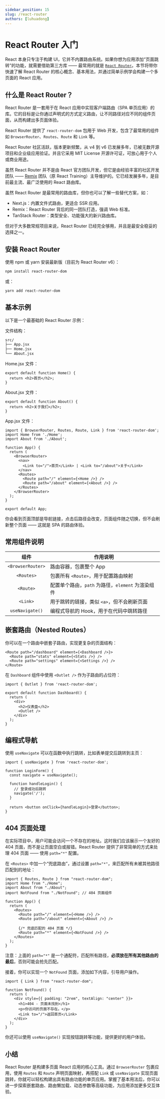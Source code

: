 ```yaml
---
sidebar_position: 15
slug: /react-router
authors: [luhuadong]
---
```


# React Router 入门

React 本身只专注于构建 UI，它并不内置路由系统。如果你想为应用添加“页面跳转”的功能，就需要借助第三方库 —— 最常用的就是 [`React Router`](https://reactrouter.com/)。本节将带你快速了解 React Router 的核心概念、基本用法，并通过简单示例学会构建一个多页面的 React 应用。



## 什么是 React Router？

React Router 是一套用于在 React 应用中实现客户端路由（SPA 单页应用）的库。它的目标是让你通过声明式的方式定义路由，让不同路径对应不同的组件页面，从而构建出多页面体验。

React Router 提供了 `react-router-dom` 包用于 Web 开发，包含了最常用的组件如 `BrowserRouter`、`Routes`、`Route` 和 `Link` 等。

React Router 社区活跃，版本更新频繁，从 v4 到 v6 已发展多年，已被无数开源项目和企业级应用验证。并且它采用 MIT License 开源许可证，可放心用于个人或商业用途。

虽然 React Router 并不是由 React 官方团队开发，但它是由经验丰富的社区开发团队 —— [Remix](https://remix.run) 团队（原 React Training）主导维护的。它已经发展多年，是目前最主流、最广泛使用的 React 路由库。

虽然 React Router 是最常用的路由库，但你也可以了解一些替代方案，如：

- Next.js：内置文件式路由，更适合 SSR 应用。
- Remix：React Router 背后的同一团队打造，强调 Web 标准。
- TanStack Router：类型安全、功能强大的新兴路由库。

但对于大多数常规项目来说，React Router 已经完全够用，并且是最安全稳妥的选择之一。



## 安装 React Router

使用 npm 或 yarn 安装最新版（目前为 React Router v6）：

```bash
npm install react-router-dom
```

或：

```bash
yarn add react-router-dom
```



## 基本示例

以下是一个最基础的 React Router 示例：

文件结构：

```bash
src/
├── App.jsx
├── Home.jsx
└── About.jsx
```

Home.jsx 文件：

```tsx showLineNumbers title="Home.jsx"
export default function Home() {
  return <h2>首页</h2>;
}
```

About.jsx 文件：

```tsx showLineNumbers title="About.jsx"
export default function About() {
  return <h2>关于我们</h2>;
}
```

App.jsx 文件：

```tsx showLineNumbers title="App.jsx"
import { BrowserRouter, Routes, Route, Link } from 'react-router-dom';
import Home from './Home';
import About from './About';

function App() {
  return (
    <BrowserRouter>
      <nav>
        <Link to="/">首页</Link> | <Link to="/about">关于</Link>
      </nav>
      <Routes>
        <Route path="/" element={<Home />} />
        <Route path="/about" element={<About />} />
      </Routes>
    </BrowserRouter>
  );
}

export default App;
```

你会看到页面顶部是导航链接，点击后路径会改变，页面组件随之切换，但不会刷新整个页面 —— 这就是 SPA 的路由体验。



## 常用组件说明

|       组件        | 作用说明                                          |
| :---------------: | ------------------------------------------------- |
| `<BrowserRouter>` | 路由容器，包裹整个 App                            |
|    `<Routes>`     | 包裹所有 `<Route>`，用于配置路由映射              |
|     `<Route>`     | 配置单个路由，`path` 为路径，`element` 为渲染组件 |
|     `<Link>`      | 用于跳转的链接，类似 `<a>`，但不会刷新页面        |
|  `useNavigate()`  | 编程式导航的 Hook，用于在代码中跳转路径           |



## 嵌套路由（Nested Routes）

你可以在一个路由中嵌套子路由，实现更复杂的页面结构：

```tsx showLineNumbers
<Route path="/dashboard" element={<Dashboard />}>
  <Route path="stats" element={<Stats />} />
  <Route path="settings" element={<Settings />} />
</Route>
```

在 `Dashboard` 组件中使用 `<Outlet />` 作为子路由的占位符：

```tsx showLineNumbers
import { Outlet } from 'react-router-dom';

export default function Dashboard() {
  return (
    <div>
      <h2>仪表盘</h2>
      <Outlet />
    </div>
  );
}
```



## 编程式导航

使用 `useNavigate` 可以在函数中执行跳转，比如表单提交后跳转到主页：

```tsx showLineNumbers
import { useNavigate } from 'react-router-dom';

function LoginForm() {
  const navigate = useNavigate();

  function handleLogin() {
    // 登录成功后跳转
    navigate('/');
  }

  return <button onClick={handleLogin}>登录</button>;
}
```



## 404 页面处理

在实际项目中，用户可能会访问一个不存在的地址。这时我们应该展示一个友好的 404 页面，而不是让页面空白或报错。React Router 提供了非常简单的方式来处理 404 页面 —— 使用 `path="*"` 配置。

在 `<Routes>` 中加一个“兜底路由”，通过设置 `path="*"`，来匹配所有未被其他路径匹配到的地址：

```tsx showLineNumbers {13}
import { Routes, Route } from "react-router-dom";
import Home from "./Home";
import About from "./About";
import NotFound from "./NotFound"; // 404 页面组件

function App() {
  return (
    <Routes>
      <Route path="/" element={<Home />} />
      <Route path="/about" element={<About />} />

      {/* 兜底匹配的 404 页面 */}
      <Route path="*" element={<NotFound />} />
    </Routes>
  );
}
```

注意：上面的 `path="*"` 是一个通配符，匹配所有路径，**必须放在所有其他路由的最后**，否则可能会抢先匹配。

接着，你可以实现一个 `NotFound` 页面，添加如下内容，引导用户操作。

```tsx showLineNumbers
import { Link } from "react-router-dom";

function NotFound() {
  return (
    <div style={{ padding: "2rem", textAlign: "center" }}>
      <h1>404 - 页面未找到</h1>
      <p>你访问的页面不存在。</p>
      <Link to="/">返回首页</Link>
    </div>
  );
}
```

你还可以使用 `useNavigate()` 实现按钮跳转等功能，提供更好的用户体验。



## 小结

React Router 是构建多页面 React 应用的核心工具。通过 `BrowserRouter` 包裹应用，使用 `Routes` 和 `Route` 声明页面映射，再搭配 `Link` 或 `useNavigate` 实现页面跳转，你就可以轻松构建出具有路由功能的单页应用。掌握了基本用法后，你可以进一步探索嵌套路由、路由懒加载、动态参数等高级功能，为应用添加更多交互体验。
